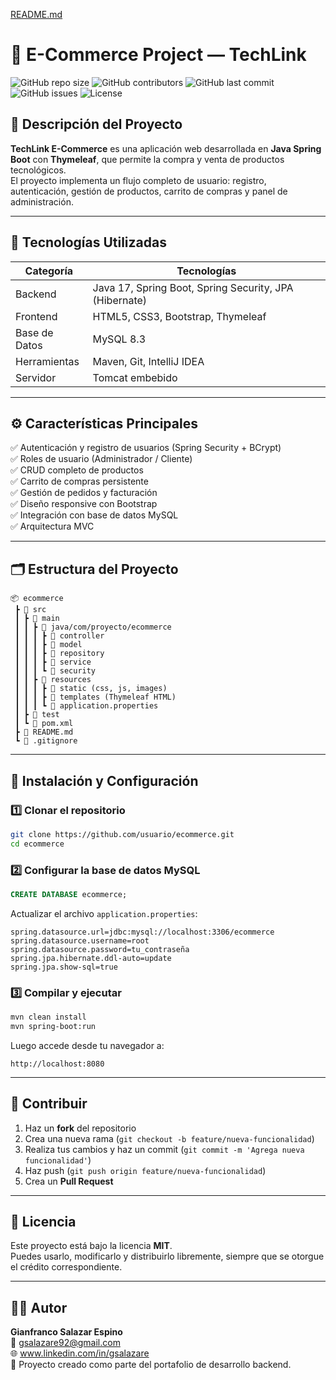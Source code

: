 
[README.md](https://github.com/user-attachments/files/22737100/README.md)
# 🛒 E-Commerce Project — TechLink

![GitHub repo size](https://img.shields.io/github/repo-size/usuario/ecommerce)
![GitHub contributors](https://img.shields.io/github/contributors/usuario/ecommerce)
![GitHub last commit](https://img.shields.io/github/last-commit/usuario/ecommerce)
![GitHub issues](https://img.shields.io/github/issues/usuario/ecommerce)
![License](https://img.shields.io/github/license/usuario/ecommerce)

## 🧩 Descripción del Proyecto
**TechLink E-Commerce** es una aplicación web desarrollada en **Java Spring Boot** con **Thymeleaf**, que permite la compra y venta de productos tecnológicos.  
El proyecto implementa un flujo completo de usuario: registro, autenticación, gestión de productos, carrito de compras y panel de administración.

---

## 🚀 Tecnologías Utilizadas
| Categoría | Tecnologías |
|------------|--------------|
| Backend | Java 17, Spring Boot, Spring Security, JPA (Hibernate) |
| Frontend | HTML5, CSS3, Bootstrap, Thymeleaf |
| Base de Datos | MySQL 8.3 |
| Herramientas | Maven, Git, IntelliJ IDEA |
| Servidor | Tomcat embebido |

---

## ⚙️ Características Principales
✅ Autenticación y registro de usuarios (Spring Security + BCrypt)  
✅ Roles de usuario (Administrador / Cliente)  
✅ CRUD completo de productos  
✅ Carrito de compras persistente  
✅ Gestión de pedidos y facturación  
✅ Diseño responsive con Bootstrap  
✅ Integración con base de datos MySQL  
✅ Arquitectura MVC  

---

## 🗂️ Estructura del Proyecto
```
📦 ecommerce
 ┣ 📂 src
 ┃ ┣ 📂 main
 ┃ ┃ ┣ 📂 java/com/proyecto/ecommerce
 ┃ ┃ ┃ ┣ 📂 controller
 ┃ ┃ ┃ ┣ 📂 model
 ┃ ┃ ┃ ┣ 📂 repository
 ┃ ┃ ┃ ┣ 📂 service
 ┃ ┃ ┃ ┗ 📂 security
 ┃ ┃ ┣ 📂 resources
 ┃ ┃ ┃ ┣ 📂 static (css, js, images)
 ┃ ┃ ┃ ┣ 📂 templates (Thymeleaf HTML)
 ┃ ┃ ┃ ┗ 📄 application.properties
 ┃ ┣ 📂 test
 ┃ ┗ 📄 pom.xml
 ┣ 📄 README.md
 ┗ 📄 .gitignore
```

---

## 🧠 Instalación y Configuración
### 1️⃣ Clonar el repositorio
```bash
git clone https://github.com/usuario/ecommerce.git
cd ecommerce
```

### 2️⃣ Configurar la base de datos MySQL
```sql
CREATE DATABASE ecommerce;
```

Actualizar el archivo `application.properties`:
```properties
spring.datasource.url=jdbc:mysql://localhost:3306/ecommerce
spring.datasource.username=root
spring.datasource.password=tu_contraseña
spring.jpa.hibernate.ddl-auto=update
spring.jpa.show-sql=true
```

### 3️⃣ Compilar y ejecutar
```bash
mvn clean install
mvn spring-boot:run
```

Luego accede desde tu navegador a:
```
http://localhost:8080
```

---

## 🤝 Contribuir
1. Haz un **fork** del repositorio  
2. Crea una nueva rama (`git checkout -b feature/nueva-funcionalidad`)  
3. Realiza tus cambios y haz un commit (`git commit -m 'Agrega nueva funcionalidad'`)  
4. Haz push (`git push origin feature/nueva-funcionalidad`)  
5. Crea un **Pull Request**

---

## 🧾 Licencia
Este proyecto está bajo la licencia **MIT**.  
Puedes usarlo, modificarlo y distribuirlo libremente, siempre que se otorgue el crédito correspondiente.

---

## 👨‍💻 Autor
**Gianfranco Salazar Espino**  
📧 gsalazare92@gmail.com  
🌐 www.linkedin.com/in/gsalazare  
💼 Proyecto creado como parte del portafolio de desarrollo backend.
